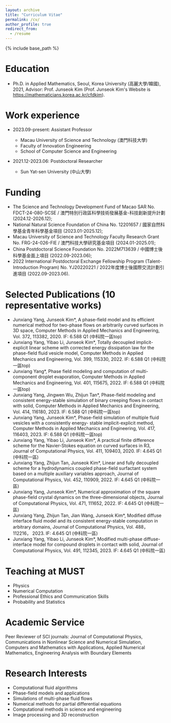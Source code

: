 ```yaml
---
layout: archive
title: "Curriculum Vitae"
permalink: /cv/
author_profile: true
redirect_from:
  - /resume
---
```


{% include base_path %}

Education
======
* Ph.D. in Applied Mathematics, Seoul, Korea University (高麗大學/韓國), 2021, Advisor: Prof. Junseok Kim
  (Prof. Junseok Kim's Website is https://mathematicians.korea.ac.kr/cfdkim).

Work experience
======
* 2023.09-present: Assistant Professor
  * Macau University of Science and Technology (澳門科技大學)
  * Faculty of Innovation Engineering
  * School of Computer Science and Engineering

* 2021.12-2023.06: Postdoctoral Researcher
  * Sun Yat-sen University (中山大學)
  
Funding
======
* The Science and Technology Development Fund of Macao SAR No. FDCT-24-080-SCSE / 澳門特別行政區科學技術發展基金-科技創新提升計劃 (2024.12-2026.12);
* National Natural Science Foundation of China No. 12201657 / 國家自然科學基金青年科學基金項目 (2023.01-2025.12);
* Macau University of Science and Technology Faculty Research Grant No. FRG-24-026-FIE / 澳門科技大學研究基金項目 (2024.01-2025.01);
* China Postdoctoral Science Foundation No. 2022M713639 / 中國博士後科學基金面上項目 (2022.09-2023.06);
* 2022 International Postdoctoral Exchange Fellowship Program (Talent-Introduction
  Program) No. YJ20220221 / 2022年度博士後國際交流計劃引進項目 (2022.09-2023.06).

Selected Publications (10 representative works)
======
* Junxiang Yang, Junseok Kim*, A phase-field model and its efficient numerical method for two-phase flows on
arbitrarily curved surfaces in 3D space, Computer Methods in Applied Mechanics and Engineering, Vol. 372,
113382, 2020. IF: 6.588  Q1 (中科院一區top)
* Junxiang Yang, Yibao Li, Junseok Kim*, Totally decoupled implicit-explicit linear scheme with corrected energy
dissipation law for the phase-field fluid vesicle model, Computer Methods in Applied Mechanics and
Engineering, Vol. 399, 115330, 2022. IF: 6.588  Q1 (中科院一區top)
* Junxiang Yang*, Phase field modeling and computation of multi-component droplet evaporation, Computer
Methods in Applied Mechanics and Engineering, Vol. 401, 115675, 2022. IF: 6.588  Q1 (中科院一區top)
* Junxiang Yang, Jingwen Wu, Zhijun Tan*, Phase-field modeling and consistent energy-stable simulation of
binary creeping flows in contact with solid, Computer Methods in Applied Mechanics and Engineering, Vol.
414, 116180, 2023. IF: 6.588  Q1 (中科院一區top)
* Junxiang Yang, Junseok Kim*, Phase-field simulation of multiple fluid vesicles with a consistently energy-
stable implicit-explicit method, Computer Methods in Applied Mechanics and Engineering, Vol. 417, 116403, 2023. IF: 6.588
Q1 (中科院一區top)
* Junxiang Yang, Yibao Li, Junseok Kim*, A practical finite difference scheme for the Navier-Stokes equation on
curved surfaces in R3, Journal of Computational Physics, Vol. 411, 109403, 2020. IF: 4.645  Q1 (中科院一區)
* Junxiang Yang, Zhijun Tan, Junseok Kim*, Linear and fully decoupled scheme for a hydrodynamics coupled
phase-field surfactant system based on a multiple auxiliary variables approach, Journal of Computational
Physics, Vol. 452, 110909, 2022. IF: 4.645  Q1 (中科院一區)
* Junxiang Yang, Junseok Kim*, Numerical approximation of the square phase-field crystal dynamics on the
three-dimensional objects, Journal of Computational Physics, Vol. 471, 111652, 2022. IF: 4.645 Q1 (中科院一區)
* Junxiang Yang, Zhijun Tan, Jian Wang, Junseok Kim*, Modified diffuse interface fluid model and its consistent
energy-stable computation in arbitrary domains, Journal of Computational Physics, Vol. 488，112216， 2023.
IF: 4.645 Q1 (中科院一區)
* Junxiang Yang, Yibao Li, Junseok Kim*, Modified multi-phase diffuse-interface model for compound droplets
in contact with solid, Journal of Computational Physics, Vol. 491, 112345, 2023. IF: 4.645 Q1 (中科院一區)

  
Teaching at MUST
======
* Physics
* Numerical Computation
* Professional Ethics and Communication Skills
* Probability and Statistics
  
Academic Service
======
Peer Reviewer of SCI journals: Journal of Computational Physics, Communications in Nonlinear Science and Numerical Simulation,
Computers and Mathematics with Applications, Applied Numerical Mathematics, Engineering Analysis with Boundary Elements

Research Interests
======
* Computational fluid algorithms
* Phase-field models and applications
* Simulations of multi-phase fluid flows
* Numerical methods for partial differential equations
* Computational methods in science and engineering
* Image processing and 3D reconstruction
